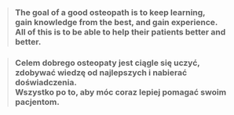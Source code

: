 > ### The goal of a good osteopath is to keep learning,<br/>gain knowledge from the best, and gain experience.<br/>All of this is to be able to help their patients better and better.

> ### Celem dobrego osteopaty jest ciągle się uczyć,<br/>zdobywać wiedzę od najlepszych i nabierać doświadczenia.</br>Wszystko po to, aby móc coraz lepiej pomagać swoim pacjentom.
